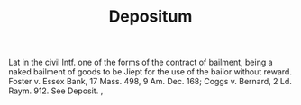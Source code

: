 ---
title: Depositum
letter: D
permalink: "/definitions/bld-depositum.html"
body: Lat in the civil lntf. one of the forms of the contract of bailment, being a
  naked bailment of goods to be Jiept for the use of the bailor without reward. Foster
  v. Essex Bank, 17 Mass. 498, 9 Am. Dec. 168; Coggs v. Bernard, 2 Ld. Raym. 912.
  See Deposit. ,
published_at: '2018-07-07'
source: Black's Law Dictionary 2nd Ed (1910)
layout: post
---